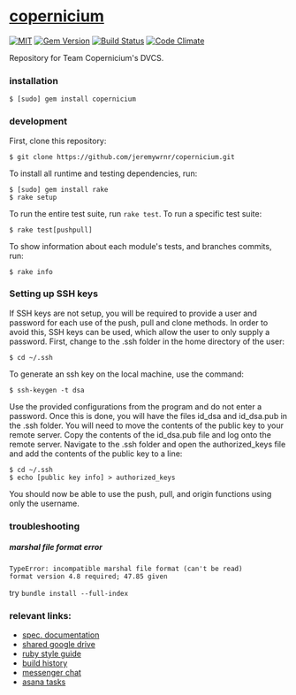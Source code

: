 [copernicium][wiki]
===================


[![MIT](https://img.shields.io/npm/l/alt.svg?style=flat)](http://jeremywrnr.com/mit-license)
[![Gem Version](https://badge.fury.io/rb/copernicium.svg)](https://badge.fury.io/rb/copernicium)
[![Build Status](https://travis-ci.org/jeremywrnr/copernicium.svg)](https://travis-ci.org/jeremywrnr/copernicium)
[![Code Climate](https://codeclimate.com/github/jeremywrnr/copernicium/badges/gpa.svg)](https://codeclimate.com/github/jeremywrnr/copernicium)


Repository for Team Copernicium's DVCS.


### installation

    $ [sudo] gem install copernicium


### development

First, clone this repository:

    $ git clone https://github.com/jeremywrnr/copernicium.git

To install all runtime and testing dependencies, run:

    $ [sudo] gem install rake
    $ rake setup

To run the entire test suite, run `rake test`. To run a specific test suite:

    $ rake test[pushpull]

To show information about each module's tests, and branches commits, run:

    $ rake info


### Setting up SSH keys

If SSH keys are not setup, you will be required to provide a user and password
for each use of the push, pull and clone methods.  In order to avoid this, SSH
keys can be used, which allow the user to only supply a password.  First,
change to the .ssh folder in the home directory of the user:

	$ cd ~/.ssh

To generate an ssh key on the local machine, use the command:

	$ ssh-keygen -t dsa

Use the provided configurations from the program and do not enter a password.
Once this is done, you will have the files id_dsa and id_dsa.pub in the .ssh
folder. You will need to move the contents of the public key to your remote
server. Copy the contents of the id_dsa.pub file and log onto the remote
server. Navigate to the .ssh folder and open the authorized_keys file and add
the contents of the public key to a line:

	$ cd ~/.ssh
	$ echo [public key info] > authorized_keys

You should now be able to use the push, pull, and origin functions using only the username.


### troubleshooting

##### marshal file format error

    TypeError: incompatible marshal file format (can't be read)
    format version 4.8 required; 47.85 given

try `bundle install --full-index`


### relevant links:

- [spec. documentation](https://docs.google.com/document/d/1r3-NquhyRLbCncqTOQPwsznSZ-en6G6xzLbWIAmxhys/)
- [shared google drive](https://drive.google.com/open?id=0B3rmOUWm5OBlNzRnZTZEajFWZkU)
- [ruby style guide](https://github.com/styleguide/ruby)
- [build history](https://travis-ci.org/jeremywrnr/copernicium/builds)
- [messenger chat](https://www.messenger.com/t/563048860513155)
- [asana tasks](https://app.asana.com/0/56905660582491/calendar)


[wiki]:https://en.wikipedia.org/wiki/Copernicium


